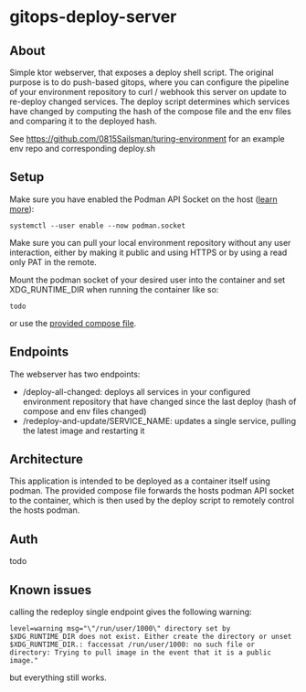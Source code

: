 # gitops-deploy-server

## About
Simple ktor webserver, that exposes a deploy shell script. The original purpose is to do push-based gitops,
where you can configure the pipeline of your environment repository to curl / webhook this server on update to re-deploy changed services.
The deploy script determines which services have changed by computing the hash of the compose file and the env files and comparing it to the deployed hash.

See https://github.com/0815Sailsman/turing-environment for an example env repo and corresponding deploy.sh

## Setup
Make sure you have enabled the Podman API Socket on the host ([learn more](https://github.com/containers/podman/blob/main/docs/tutorials/socket_activation.md)):

`systemctl --user enable --now podman.socket`

Make sure you can pull your local environment repository without any user interaction, either by making it public and using HTTPS or by using a read only PAT in the remote.

Mount the podman socket of your desired user into the container and set XDG_RUNTIME_DIR when running the container like so:
```
todo
```
or use the [provided compose file](podman-compose.yml).

## Endpoints

The webserver has two endpoints:
 - /deploy-all-changed: deploys all services in your configured environment repository that have changed since the last deploy (hash of compose and env files changed)
 - /redeploy-and-update/SERVICE_NAME: updates a single service, pulling the latest image and restarting it
   
## Architecture
This application is intended to be deployed as a container itself using podman. The provided compose file forwards the hosts podman API socket
to the container, which is then used by the deploy script to remotely control the hosts podman.

## Auth
todo

## Known issues
calling the redeploy single endpoint gives the following warning:
```
level=warning msg="\"/run/user/1000\" directory set by $XDG_RUNTIME_DIR does not exist. Either create the directory or unset $XDG_RUNTIME_DIR.: faccessat /run/user/1000: no such file or directory: Trying to pull image in the event that it is a public image."
```
but everything still works.